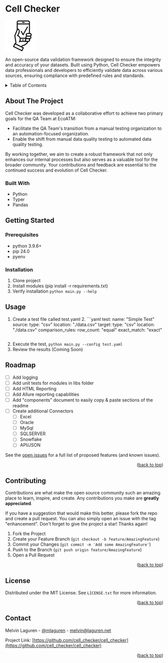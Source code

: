 <a name="readme-top"></a>
# Cell Checker
![Alt text](./cell-checker.png?raw=true "Title")

An open-source data validation framework designed to ensure the integrity and accuracy of your datasets. Built using Python, Cell Checker empowers data professionals and developers to efficiently validate data across various sources, ensuring compliance with predefined rules and standards.

<!-- TABLE OF CONTENTS -->
<details>
  <summary>Table of Contents</summary>
  <ol>
    <li>
      <a href="#about-the-project">About The Project</a>
      <ul>
        <li><a href="#built-with">Built With</a></li>
      </ul>
    </li>
    <li>
      <a href="#getting-started">Getting Started</a>
      <ul>
        <li><a href="#prerequisites">Prerequisites</a></li>
        <li><a href="#installation">Installation</a></li>
      </ul>
    </li>
    <li><a href="#usage">Usage</a></li>
    <li><a href="#roadmap">Roadmap</a></li>
    <li><a href="#contributing">Contributing</a></li>
    <li><a href="#license">License</a></li>
    <li><a href="#contact">Contact</a></li>
    <li><a href="#acknowledgments">Acknowledgments</a></li>
  </ol>
</details>

## About The Project

Cell Checker was developed as a collaborative effort to achieve two primary goals for the QA Team at EcoATM:

* Facilitate the QA Team's transition from a manual testing organization to an automation-focused organization.
* Enable the shift from manual data quality testing to automated data quality testing.

By working together, we aim to create a robust framework that not only enhances our internal processes but also serves as a valuable tool for the broader community. Your contributions and feedback are essential to the continued success and evolution of Cell Checker.

### Built With

* Python
* Typer
* Pandas


## Getting Started



### Prerequisites

+ python 3.9.6+
+ pip 24.0
+ pyenv

### Installation

1. Clone project
2. Install modules (pip install -r requirements.txt)
3. Verify installation `python main.py --help`

## Usage

1. Create a test file called test.yaml
   2. ```yaml 
      test:
        name: "Simple Test"
      source:
        type: "csv"
        location: "./data.csv"
      target:
        type: "csv"
        location: "./data.csv"
        comparison_rules:
          row_count: "equal"
          exact_match: "exact" 
      ```
2. Execute the test, ```python main.py --config test.yaml```
3. Review the results (Coming Soon)

## Roadmap

- [ ] Add logging
- [ ] Add unit tests for modules in libs folder
- [ ] Add HTML Reporting
- [ ] Add Allure reporting capabilities
- [ ] Add "components" document to easily copy & paste sections of the readme
- [ ] Create additional Connectors
    - [ ] Excel
    - [ ] Oracle
    - [ ] MySql
    - [ ] SQLSERVER
    - [ ] Snowflake
    - [ ] API/JSON 

See the [open issues](https://github.com/Cell-Checker/cell-checker/issues) for a full list of proposed features (and known issues).

<p align="right">(<a href="#readme-top">back to top</a>)</p>

## Contributing

Contributions are what make the open source community such an amazing place to learn, inspire, and create. Any contributions you make are **greatly appreciated**.

If you have a suggestion that would make this better, please fork the repo and create a pull request. You can also simply open an issue with the tag "enhancement".
Don't forget to give the project a star! Thanks again!

1. Fork the Project
2. Create your Feature Branch (`git checkout -b feature/AmazingFeature`)
3. Commit your Changes (`git commit -m 'Add some AmazingFeature'`)
4. Push to the Branch (`git push origin feature/AmazingFeature`)
5. Open a Pull Request

<p align="right">(<a href="#readme-top">back to top</a>)</p>

## License

Distributed under the MIT License. See `LICENSE.txt` for more information.

<p align="right">(<a href="#readme-top">back to top</a>)</p>



<!-- CONTACT -->
## Contact

Melvin Laguren - [@mlaguren](https://twitter.com/mlaguren) - melvin@laguren.net

Project Link: [https://github.com/cell_checker/cell_checker](https://github.com/cell_checker/cell_checker)

<p align="right">(<a href="#readme-top">back to top</a>)</p>
